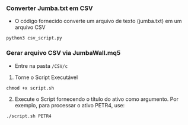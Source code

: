 ### Converter Jumba.txt em CSV

- O código fornecido converte um arquivo de texto (jumba.txt) em um arquivo CSV

```
python3 csv_script.py
```

### Gerar arquivo CSV via JumbaWall.mq5

- Entre na pasta ```/CSV/c```

1. Torne o Script Executável
```
chmod +x script.sh
```
2. Execute o Script fornecendo o título do ativo como argumento. Por exemplo, para processar o ativo PETR4, use:
```
./script.sh PETR4
```
